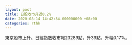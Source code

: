 ```yaml
---
layout: post
title: 日股收市升近0.2%
date: 2020-08-14 14:42:34.000000000 +08:00
categories: rthk
---
```


東京股市上升。日經指數收市報23289點，升39點，升幅0.17%。
